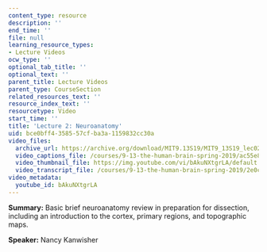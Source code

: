 ```yaml
---
content_type: resource
description: ''
end_time: ''
file: null
learning_resource_types:
- Lecture Videos
ocw_type: ''
optional_tab_title: ''
optional_text: ''
parent_title: Lecture Videos
parent_type: CourseSection
related_resources_text: ''
resource_index_text: ''
resourcetype: Video
start_time: ''
title: 'Lecture 2: Neuroanatomy'
uid: bce0bff4-3585-57cf-ba3a-1159832cc30a
video_files:
  archive_url: https://archive.org/download/MIT9.13S19/MIT9_13S19_lec02_300k.mp4
  video_captions_file: /courses/9-13-the-human-brain-spring-2019/ac55e8e17c025fbe9f0ecfab51ec3645_bAkuNXtgrLA.vtt
  video_thumbnail_file: https://img.youtube.com/vi/bAkuNXtgrLA/default.jpg
  video_transcript_file: /courses/9-13-the-human-brain-spring-2019/2e0ce075c0db01906a42a477ea5c85a9_bAkuNXtgrLA.pdf
video_metadata:
  youtube_id: bAkuNXtgrLA
---
```


**Summary:** Basic brief neuroanatomy review in preparation for dissection, including an introduction to the cortex, primary regions, and topographic maps.

**Speaker:** Nancy Kanwisher



